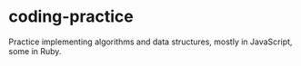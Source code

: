 # coding-practice
Practice implementing algorithms and data structures, mostly in JavaScript, some in Ruby.
